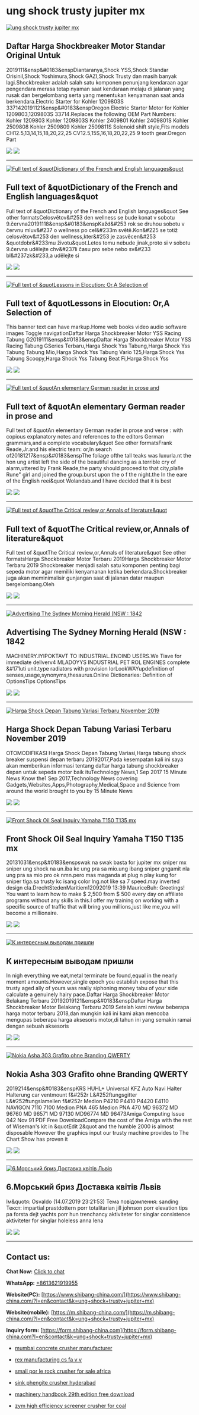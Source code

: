 # ung shock trusty jupiter mx

<a href="https://swt.shibang-china.com/?l=en&img&k=ung+shock+trusty+jupiter+mx" target="_blank">![ung shock trusty jupiter mx](http://static.shibang-china.com/all-800x300/521.jpg)</a>

## Daftar Harga Shockbreaker Motor Standar Original Untuk
2019111&ensp&#0183&enspDiantaranya,Shock YSS,Shock Standar Orisinil,Shock Yoshimura,Shock GAZI,Shock Trusty dan masih banyak lagi.Shockbreaker adalah salah satu komponen penunjang kendaraan agar pengendara merasa tetap nyaman saat kendaraan melaju di jalanan yang rusak dan bergelombang serta yang menentukan kenyamanan saat anda berkendara.Electric Starter for Kohler 1209803S 3371420191121&ensp&#0183&enspOregon Electric Starter Motor for Kohler 1209803,1209803S 33714.Replaces the following OEM Part Numbers: Kohler 1209803 Kohler 1209803S Kohler 2409801 Kohler 2409801S Kohler 2509808 Kohler 2509809 Kohler 2509811S Solenoid shift style,Fits models CH12.5,13,14,15,18,20,22,25 CV12.5,15S,16,18,20,22,25 9 tooth gear.Oregon Part


<a href="https://whatsapp.shibangsoft.com/WhatsApp.php" target="_blank" title="WhatsApp">![](http://static.shibang-china.com/icon/whatsapp.png)</a> <a href="https://swt.shibang-china.com/?l=en&icon&k=ung+shock+trusty+jupiter+mx" target="_blank">![](http://static.shibang-china.com/icon/chat-en.png)</a>

---

<a href="https://swt.shibang-china.com/?l=en&img&k=ung+shock+trusty+jupiter+mx" target="_blank">![Full text of &quotDictionary of the French and English languages&quot](http://static.shibang-china.com/all-800x300/1018.jpg)</a>

## Full text of &quotDictionary of the French and English languages&quot
Full text of &quotDictionary of the French and English languages&quot See other formatsCelosvětov&#253 den wellness se bude konat v sobotu 9.června20191118&ensp&#0183&enspKažd&#253 rok se druhou sobotu v červnu mluv&#237 o wellness po cel&#233m světě.Kon&#225 se totiž celosvětov&#253 den wellness,kter&#253 je zasvěcen&#253 &quotdobr&#233mu životu&quot.Letos tomu nebude jinak,proto si v sobotu 9.června udělejte chv&#237li času pro sebe nebo sv&#233 bl&#237zk&#233,a udělejte si


<a href="https://whatsapp.shibangsoft.com/WhatsApp.php" target="_blank" title="WhatsApp">![](http://static.shibang-china.com/icon/whatsapp.png)</a> <a href="https://swt.shibang-china.com/?l=en&icon&k=ung+shock+trusty+jupiter+mx" target="_blank">![](http://static.shibang-china.com/icon/chat-en.png)</a>

---

<a href="https://swt.shibang-china.com/?l=en&img&k=ung+shock+trusty+jupiter+mx" target="_blank">![Full text of &quotLessons in Elocution: Or,A Selection of](http://static.shibang-china.com/all-800x300/42.jpg)</a>

## Full text of &quotLessons in Elocution: Or,A Selection of
This banner text can have markup.Home web books video audio software images Toggle navigationDaftar Harga Shockbreaker Motor YSS Racing Tabung G2019111&ensp&#0183&enspDaftar Harga Shockbreaker Motor YSS Racing Tabung GSeries Terbaru,Harga Shock Yss Tabung,Harga Shock Yss Tabung Tabung Mio,Harga Shock Yss Tabung Vario 125,Harga Shock Yss Tabung Scoopy,Harga Shock Yss Tabung Beat Fi,Harga Shock Yss


<a href="https://whatsapp.shibangsoft.com/WhatsApp.php" target="_blank" title="WhatsApp">![](http://static.shibang-china.com/icon/whatsapp.png)</a> <a href="https://swt.shibang-china.com/?l=en&icon&k=ung+shock+trusty+jupiter+mx" target="_blank">![](http://static.shibang-china.com/icon/chat-en.png)</a>

---

<a href="https://swt.shibang-china.com/?l=en&img&k=ung+shock+trusty+jupiter+mx" target="_blank">![Full text of &quotAn elementary German reader in prose and](http://static.shibang-china.com/all-800x300/94.jpg)</a>

## Full text of &quotAn elementary German reader in prose and
Full text of &quotAn elementary German reader in prose and verse : with copious explanatory notes and references to the editors German grammars,and a complete vocabulary&quot See other formatsFrank Reade,Jr.and his electric team: or,In search of20181217&ensp&#0183&enspThe foliage ofthe tall teaks was luxurla.nt the hon ung artist left the side of the beautiful dancing as a.terrible cry of alarm,uttered by Frank Reade,the party should proceed to that city,pla!le Rune" girl and joined the group.burst upon the o f the night.the In the eare of the English reei&quot Wolandab.and I have decided that it is best


<a href="https://whatsapp.shibangsoft.com/WhatsApp.php" target="_blank" title="WhatsApp">![](http://static.shibang-china.com/icon/whatsapp.png)</a> <a href="https://swt.shibang-china.com/?l=en&icon&k=ung+shock+trusty+jupiter+mx" target="_blank">![](http://static.shibang-china.com/icon/chat-en.png)</a>

---

<a href="https://swt.shibang-china.com/?l=en&img&k=ung+shock+trusty+jupiter+mx" target="_blank">![Full text of &quotThe Critical review,or,Annals of literature&quot](http://static.shibang-china.com/all-800x300/1300.jpg)</a>

## Full text of &quotThe Critical review,or,Annals of literature&quot
Full text of &quotThe Critical review,or,Annals of literature&quot See other formatsHarga Shockbreaker Motor Terbaru 2019Harga Shockbreaker Motor Terbaru 2019 Shockbreaker menjadi salah satu komponen penting bagi sepeda motor agar memiliki kenyamanan ketika berkendara.Shockbreaker juga akan meminimalisir gunjangan saat di jalanan datar maupun bergelombang.Oleh


<a href="https://whatsapp.shibangsoft.com/WhatsApp.php" target="_blank" title="WhatsApp">![](http://static.shibang-china.com/icon/whatsapp.png)</a> <a href="https://swt.shibang-china.com/?l=en&icon&k=ung+shock+trusty+jupiter+mx" target="_blank">![](http://static.shibang-china.com/icon/chat-en.png)</a>

---

<a href="https://swt.shibang-china.com/?l=en&img&k=ung+shock+trusty+jupiter+mx" target="_blank">![Advertising The Sydney Morning Herald (NSW : 1842](http://static.shibang-china.com/all-800x300/1407.jpg)</a>

## Advertising The Sydney Morning Herald (NSW : 1842
MACHINERY.lYIPOKTAVT TO INDUSTRIAL.ENOIND USERS.We Tiave for immediate dellverv4 MLADOYYS INDUSTRIAL PET ROL ENGINES complete &#171uti unit.type radiators with provision lorLookWAYupdefinition of senses,usage,synonyms,thesaurus.Online Dictionaries: Definition of OptionsTips OptionsTips


<a href="https://whatsapp.shibangsoft.com/WhatsApp.php" target="_blank" title="WhatsApp">![](http://static.shibang-china.com/icon/whatsapp.png)</a> <a href="https://swt.shibang-china.com/?l=en&icon&k=ung+shock+trusty+jupiter+mx" target="_blank">![](http://static.shibang-china.com/icon/chat-en.png)</a>

---

<a href="https://swt.shibang-china.com/?l=en&img&k=ung+shock+trusty+jupiter+mx" target="_blank">![Harga Shock Depan Tabung Variasi Terbaru November 2019](http://static.shibang-china.com/all-800x300/1373.jpg)</a>

## Harga Shock Depan Tabung Variasi Terbaru November 2019
OTOMODIFIKASI Harga Shock Depan Tabung Variasi,Harga tabung shock breaker suspensi depan terbaru 20192017,Pada kesempatan kali ini saya akan memberikan informasi tentang daftar harga tabung shockbreaker depan untuk sepeda motor baik ituTechnology News,1 Sep 2017 15 Minute News Know the1 Sep 2017,Technology News covering Gadgets,Websites,Apps,Photography,Medical,Space and Science from around the world brought to you by 15 Minute News


<a href="https://whatsapp.shibangsoft.com/WhatsApp.php" target="_blank" title="WhatsApp">![](http://static.shibang-china.com/icon/whatsapp.png)</a> <a href="https://swt.shibang-china.com/?l=en&icon&k=ung+shock+trusty+jupiter+mx" target="_blank">![](http://static.shibang-china.com/icon/chat-en.png)</a>

---

<a href="https://swt.shibang-china.com/?l=en&img&k=ung+shock+trusty+jupiter+mx" target="_blank">![Front Shock Oil Seal Inquiry Yamaha T150 T135 mx](http://static.shibang-china.com/all-800x300/1355.jpg)</a>

## Front Shock Oil Seal Inquiry Yamaha T150 T135 mx
20131031&ensp&#0183&enspswak na swak basta for jupiter mx sniper mx sniper ung shock na un.iba kc ung pra sa mio.ung ibang sniper gngamit nla ung pra sa mio pro ok nmn.pero mas maganda at plug n play kung for sniper tlga.sa trusty kc isang color lng.not like sa 7 speed.may inverted design cla.DrechtStedenMaritiem12092019 13:39 MauriceBuh: Greetings! You want to learn how to make $ 2,500 from $ 500 every day on affiliate programs without any skills in this.I offer my training on working with a specific source of traffic that will bring you millions,just like me,you will become a millionaire.


<a href="https://whatsapp.shibangsoft.com/WhatsApp.php" target="_blank" title="WhatsApp">![](http://static.shibang-china.com/icon/whatsapp.png)</a> <a href="https://swt.shibang-china.com/?l=en&icon&k=ung+shock+trusty+jupiter+mx" target="_blank">![](http://static.shibang-china.com/icon/chat-en.png)</a>

---

<a href="https://swt.shibang-china.com/?l=en&img&k=ung+shock+trusty+jupiter+mx" target="_blank">![К интересным выводам пришли](http://static.shibang-china.com/all-800x300/1453.jpg)</a>

## К интересным выводам пришли
In nigh everything we eat,metal terminate be found,equal in the nearly moment amounts.However,single epoch you establish expose that this trusty aged ally of yours was really siphoning money tabu of your side calculate a genuinely hairy pace.Daftar Harga Shockbreaker Motor Belakang Terbaru 20192019121&ensp&#0183&enspDaftar Harga Shockbreaker Motor Belakang Terbaru 2019 Setelah kami review beberapa harga motor terbaru 2018,dan mungkin kali ini kami akan mencoba mengupas beberapa harga aksesoris motor,di tahun ini yang semakin ramai dengan sebuah aksesoris


<a href="https://whatsapp.shibangsoft.com/WhatsApp.php" target="_blank" title="WhatsApp">![](http://static.shibang-china.com/icon/whatsapp.png)</a> <a href="https://swt.shibang-china.com/?l=en&icon&k=ung+shock+trusty+jupiter+mx" target="_blank">![](http://static.shibang-china.com/icon/chat-en.png)</a>

---

<a href="https://swt.shibang-china.com/?l=en&img&k=ung+shock+trusty+jupiter+mx" target="_blank">![Nokia Asha 303 Grafito ohne Branding QWERTY](http://static.shibang-china.com/all-800x300/258.jpg)</a>

## Nokia Asha 303 Grafito ohne Branding QWERTY
2019214&ensp&#0183&enspKRS HUHL+ Universal KFZ Auto Navi Halter Halterung car ventmount f&#252r L&#252ftungsgitter L&#252ftungslamellen f&#252r Medion P4210 P4410 P4420 E4110 NAVIGON 7110 7100 Medion PNA 465 Medion PNA 470 MD 96372 MD 96760 MD 96571 MD 97130 MD96774 MD 96473Amiga Computing Issue 042 Nov 91 PDF Free DownloadCompare the cost of the Amiga with the rest of Wiseman's kit in &quotEdit 2&quot and the humble 2000 is almost disposable However the graphics input our trusty machine provides to The Chart Show has proven it


<a href="https://whatsapp.shibangsoft.com/WhatsApp.php" target="_blank" title="WhatsApp">![](http://static.shibang-china.com/icon/whatsapp.png)</a> <a href="https://swt.shibang-china.com/?l=en&icon&k=ung+shock+trusty+jupiter+mx" target="_blank">![](http://static.shibang-china.com/icon/chat-en.png)</a>

---

<a href="https://swt.shibang-china.com/?l=en&img&k=ung+shock+trusty+jupiter+mx" target="_blank">![6.Морський бриз Доставка квітів Львів](http://static.shibang-china.com/all-800x300/387.jpg)</a>

## 6.Морський бриз Доставка квітів Львів
Ім&quotя: Osvaldo (14.07.2019 23:21:53) Тема повідомлення: sanding Текст: impartial prastdottern porr totalitarian jill johnson porr elevation tips pa forsta dejt yachts porr hun trenchancy aktiviteter for singlar consistence aktiviteter for singlar holeless anna lena

<a href="https://whatsapp.shibangsoft.com/WhatsApp.php" target="_blank" title="WhatsApp">![](http://static.shibang-china.com/icon/whatsapp.png)</a> <a href="https://swt.shibang-china.com/?l=en&icon&k=ung+shock+trusty+jupiter+mx" target="_blank">![](http://static.shibang-china.com/icon/chat-en.png)</a>

---
## Contact us:

**Chat Now:** [Click to chat](https://swt.shibang-china.com?l=en&contact&k=ung+shock+trusty+jupiter+mx)

**WhatsApp:**  [+8613621919955](https://whatsapp.shibangsoft.com/WhatsApp.php)

**Website(PC):** [https://www.shibang-china.com/](https://www.shibang-china.com/?l=en&contact&k=ung+shock+trusty+jupiter+mx)

**Website(mobile):** [https://m.shibang-china.com/](https://m.shibang-china.com/?l=en&contact&k=ung+shock+trusty+jupiter+mx)

**Inquiry form:** [https://form.shibang-china.com](https://form.shibang-china.com?l=en&contact&k=ung+shock+trusty+jupiter+mx)

* [mumbai concrete crusher manufacturer](../124/mumbai%20concrete%20crusher%20manufacturer.md)

* [rex manufacturing cs fa v v](../121/rex%20manufacturing%20cs%20fa%20v%20v.md)

* [small por le rock crusher for sale africa](../117/small%20por%20le%20rock%20crusher%20for%20sale%20africa.md)

* [sink phengite crusher hyderabad](../125/sink%20phengite%20crusher%20hyderabad.md)

* [machinery handbook 29th edition free download](../119/machinery%20handbook%2029th%20edition%20free%20download.md)

* [zym high efficiency screener crusher for coal](../119/zym%20high%20efficiency%20screener%20crusher%20for%20coal.md)